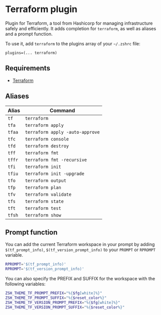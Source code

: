 # Terraform plugin

Plugin for Terraform, a tool from Hashicorp for managing infrastructure safely and efficiently. It adds
completion for `terraform`, as well as aliases and a prompt function.

To use it, add `terraform` to the plugins array of your `~/.zshrc` file:

```shell
plugins=(... terraform)
```

## Requirements

- [Terraform](https://terraform.io/)

## Aliases

| Alias   | Command                          |
|---------|----------------------------------|
| `tf`    | `terraform`                      |
| `tfa`   | `terraform apply`                |
| `tfaa`  | `terraform apply -auto-approve`  |
| `tfc`   | `terraform console`              |
| `tfd`   | `terraform destroy`              |
| `tff`   | `terraform fmt`                  |
| `tffr`  | `terraform fmt -recursive`       |
| `tfi`   | `terraform init`                 |
| `tfiu`  | `terraform init -upgrade`        |
| `tfo`   | `terraform output`               |
| `tfp`   | `terraform plan`                 |
| `tfv`   | `terraform validate`             |
| `tfs`   | `terraform state`                |
| `tft`   | `terraform test`                 |
| `tfsh`  | `terraform show`                 |


## Prompt function

You can add the current Terraform workspace in your prompt by adding `$(tf_prompt_info)`,
`$(tf_version_prompt_info)` to your `PROMPT` or `RPROMPT` variable.

```sh
RPROMPT='$(tf_prompt_info)'
RPROMPT='$(tf_version_prompt_info)'
```

You can also specify the PREFIX and SUFFIX for the workspace with the following variables:

```sh
ZSH_THEME_TF_PROMPT_PREFIX="%{$fg[white]%}"
ZSH_THEME_TF_PROMPT_SUFFIX="%{$reset_color%}"
ZSH_THEME_TF_VERSION_PROMPT_PREFIX="%{$fg[white]%}"
ZSH_THEME_TF_VERSION_PROMPT_SUFFIX="%{$reset_color%}"
```
